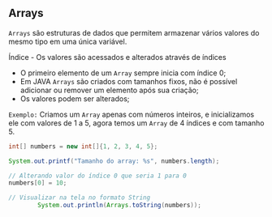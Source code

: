 ## Arrays

`Arrays` são estruturas de dados que permitem armazenar vários valores do mesmo tipo em uma única variável.

Índice - Os valores são acessados e alterados através de índices
- O primeiro elemento de um `Array` sempre inicia com índice 0;
- Em JAVA `Arrays` são criados com tamanhos fixos, não é possível adicionar ou remover um elemento após sua criação;
- Os valores podem ser alterados;

`Exemplo:` Criamos um `Array` apenas com números inteiros, e inicializamos ele com valores de 1 a 5, agora temos um `Array` de 4 índices e com tamanho 5.

```java
int[] numbers = new int[]{1, 2, 3, 4, 5};    

System.out.printf("Tamanho do array: %s", numbers.length);

// Alterando valor do índice 0 que seria 1 para 0
numbers[0] = 10;

// Visualizar na tela no formato String
        System.out.println(Arrays.toString(numbers)); 
```
